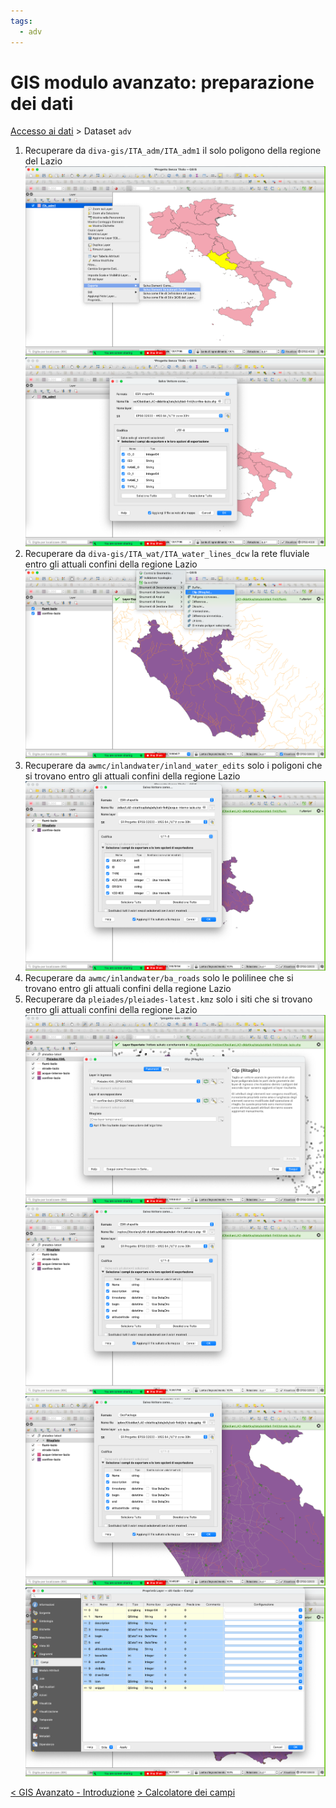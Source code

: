 ```yaml
---
tags:
  - adv
---
```

# GIS modulo avanzato: preparazione dei dati
[Accesso ai dati](Accesso%20ai%20dati.md) > Dataset `adv`

1. Recuperare da `diva-gis/ITA_adm/ITA_adm1` il solo poligono della regione del Lazio
![Pasted image 20220509114120](img/Pasted%20image%2020220509114120.png)
![Pasted image 20220509114302](img/Pasted%20image%2020220509114302.png)
3. Recuperare da `diva-gis/ITA_wat/ITA_water_lines_dcw` la rete fluviale entro gli attuali confini della regione Lazio
![Pasted image 20220509114900](img/Pasted%20image%2020220509114900.png)
5. Recuperare da `awmc/inlandwater/inland_water_edits` solo i poligoni che si trovano entro gli attuali confini della regione Lazio
![Pasted image 20220509115303](img/Pasted%20image%2020220509115303.png)
7. Recuperare da `awmc/inlandwater/ba_roads` solo le polilinee che si trovano entro gli attuali confini della regione Lazio
8. Recuperare da `pleiades/pleiades-latest.kmz` solo i siti che si trovano entro gli attuali confini della regione Lazio
![Pasted image 20220509115835](img/Pasted%20image%2020220509115835.png)
![Pasted image 20220509120023](img/Pasted%20image%2020220509120023.png)
![Pasted image 20220509120250](img/Pasted%20image%2020220509120250.png)
![Pasted image 20220509120809](img/Pasted%20image%2020220509120809.png)


[< GIS Avanzato - Introduzione](GIS%20Avanzato%20-%20Introduzione.md)
[> Calcolatore dei campi](Calcolatore%20dei%20campi.md)